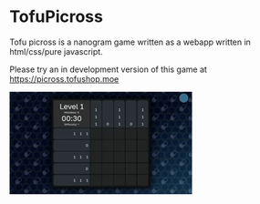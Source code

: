 # TofuPicross
Tofu picross is a nanogram game written as a webapp written in html/css/pure javascript. 

Please try an in development version of this game at https://picross.tofushop.moe

![Preview](screenshot/ui.gif?raw=true "Preview Screenshot")